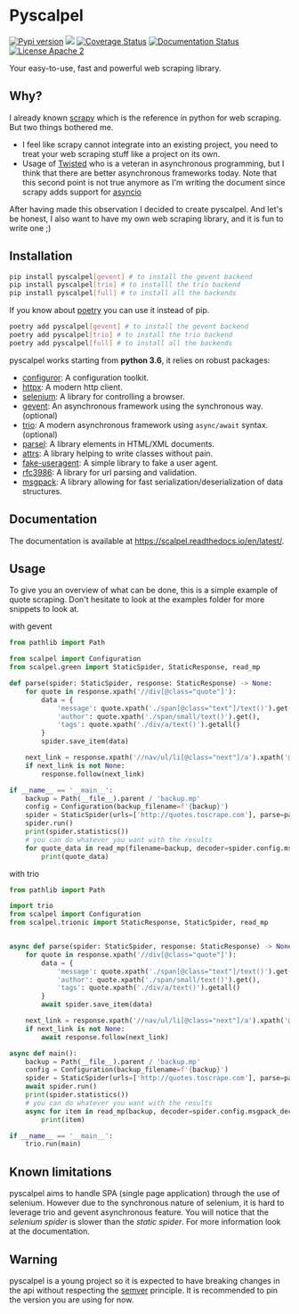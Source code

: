 # Pyscalpel

[![Pypi version](https://img.shields.io/pypi/v/pyscalpel.svg)](https://pypi.org/project/pyscalpel/)
![](https://github.com/lewoudar/actions-tutorial/workflows/CI/badge.svg)
[![Coverage Status](https://codecov.io/gh/lewoudar/scalpel/branch/master/graphs/badge.svg?branch=master)](https://codecov.io/gh/lewoudar/scalpel)
[![Documentation Status](https://readthedocs.org/projects/scalpel/badge/?version=latest)](https://scalpel.readthedocs.io/en/latest/?badge=latest)
[![License Apache 2](https://img.shields.io/hexpm/l/plug.svg)](http://www.apache.org/licenses/LICENSE-2.0)

Your easy-to-use, fast and powerful web scraping library.

## Why?

I already known [scrapy](https://docs.scrapy.org/en/latest/) which is the reference in python for web scraping. But
two things bothered me.
- I feel like scrapy cannot integrate into an existing project, you need to treat your web scraping stuff like a project
on its own.
- Usage of [Twisted](https://twistedmatrix.com/trac/) who is a veteran in asynchronous programming, but I think
 that there are better asynchronous frameworks today. Note that this second point is not true anymore as I'm writing
 the document since scrapy adds support for [asyncio](https://docs.scrapy.org/en/latest/topics/asyncio.html)
 
 After having made this observation I decided to create pyscalpel. And let's be honest, I also want to have my own web
 scraping library, and it is fun to write one ;)
 

## Installation
 
```bash
pip install pyscalpel[gevent] # to install the gevent backend
pip install pyscalpel[trio] # to installl the trio backend
pip install pyscalpel[full] # to install all the backends
```

If you know about [poetry](https://python-poetry.org/) you can use it instead of pip.

```bash
poetry add pyscalpel[gevent] # to install the gevent backend
poetry add pyscalpel[trio] # to install the trio backend
poetry add pyscalpel[full] # to install all the backends
```

pyscalpel works starting from **python 3.6**, it relies on robust packages:
- [configuror](https://configuror.readthedocs.io/en/latest/): A configuration toolkit. 
- [httpx](https://www.python-httpx.org/): A modern http client.
- [selenium](https://pypi.org/project/selenium/): A library for controlling a browser.
- [gevent](http://www.gevent.org/): An asynchronous framework using the synchronous way. (optional)
- [trio](https://trio.readthedocs.io/en/stable/): A modern asynchronous framework using `async/await` syntax. (optional)
- [parsel](https://parsel.readthedocs.io/): A library elements in HTML/XML documents.
- [attrs](https://www.attrs.org/en/stable/): A library helping to write classes without pain.
- [fake-useragent](https://pypi.org/project/fake-useragent/): A simple library to fake a user agent.
- [rfc3986](https://rfc3986.readthedocs.io/en/latest/): A library for url parsing and validation.
- [msgpack](https://pypi.org/project/msgpack/): A library allowing for fast serialization/deserialization of data
structures.

## Documentation

The documentation is available at https://scalpel.readthedocs.io/en/latest/.


## Usage

To give you an overview of what can be done, this is a simple example of quote scraping. Don't hesitate to look at the
examples folder for more snippets to look at.

with gevent

```python
from pathlib import Path

from scalpel import Configuration
from scalpel.green import StaticSpider, StaticResponse, read_mp

def parse(spider: StaticSpider, response: StaticResponse) -> None:
    for quote in response.xpath('//div[@class="quote"]'):
        data = {
            'message': quote.xpath('./span[@class="text"]/text()').get(),
            'author': quote.xpath('./span/small/text()').get(),
            'tags': quote.xpath('./div/a/text()').getall()
        }
        spider.save_item(data)

    next_link = response.xpath('//nav/ul/li[@class="next"]/a').xpath('@href').get()
    if next_link is not None:
        response.follow(next_link)

if __name__ == '__main__':
    backup = Path(__file__).parent / 'backup.mp'
    config = Configuration(backup_filename=f'{backup}')
    spider = StaticSpider(urls=['http://quotes.toscrape.com'], parse=parse, config=config)
    spider.run()
    print(spider.statistics())
    # you can do whatever you want with the results
    for quote_data in read_mp(filename=backup, decoder=spider.config.msgpack_decoder):
        print(quote_data)
```

with trio

```python
from pathlib import Path

import trio
from scalpel import Configuration
from scalpel.trionic import StaticResponse, StaticSpider, read_mp


async def parse(spider: StaticSpider, response: StaticResponse) -> None:
    for quote in response.xpath('//div[@class="quote"]'):
        data = {
            'message': quote.xpath('./span[@class="text"]/text()').get(),
            'author': quote.xpath('./span/small/text()').get(),
            'tags': quote.xpath('./div/a/text()').getall()
        }
        await spider.save_item(data)

    next_link = response.xpath('//nav/ul/li[@class="next"]/a').xpath('@href').get()
    if next_link is not None:
        await response.follow(next_link)

async def main():
    backup = Path(__file__).parent / 'backup.mp'
    config = Configuration(backup_filename=f'{backup}')
    spider = StaticSpider(urls=['http://quotes.toscrape.com'], parse=parse, config=config)
    await spider.run()
    print(spider.statistics())
    # you can do whatever you want with the results
    async for item in read_mp(backup, decoder=spider.config.msgpack_decoder):
        print(item)

if __name__ == '__main__':
    trio.run(main)
```

## Known limitations

pyscalpel aims to handle SPA (single page application) through the use of selenium. However due to the synchronous nature
of selenium, it is hard to leverage trio and gevent asynchronous feature. You will notice that the *selenium spider* is
slower than the *static spider*. For more information look at the documentation.

## Warning

pyscalpel is a young project so it is expected to have breaking changes in the api without respecting the 
[semver](https://semver.org/) principle. It is recommended to pin the version you are using for now.